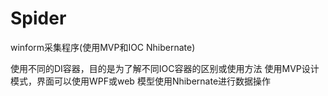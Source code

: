 # Spider
winform采集程序(使用MVP和IOC Nhibernate) 

使用不同的DI容器，目的是为了解不同IOC容器的区别或使用方法
使用MVP设计模式，界面可以使用WPF或web
模型使用Nhibernate进行数据操作
